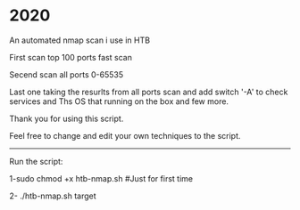 # 2020
An automated nmap scan i use in HTB 

First scan top 100 ports fast scan

Secend scan all ports 0-65535

Last one taking the resurlts from all ports scan and add switch '-A' to check services and 
Ths OS that running on the box and few more.

Thank you for using this script.

Feel free to change and edit your own techniques to the script.

----------------------------

Run the script:

1-sudo chmod +x htb-nmap.sh   #Just for first time 

2- ./htb-nmap.sh target
